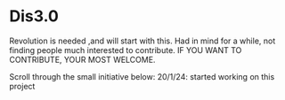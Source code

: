 # Dis3.0
Revolution is needed ,and will start with this.
Had in mind for a while, not finding people much interested to contribute.
IF YOU WANT TO CONTRIBUTE, YOUR MOST WELCOME.

Scroll through the small initiative below:
20/1/24: started working on this project
